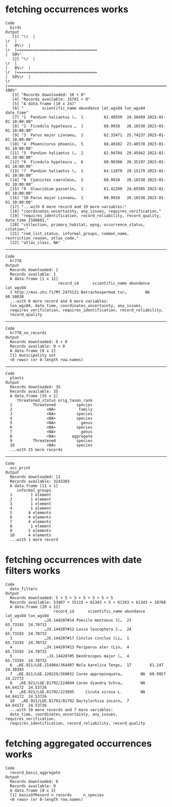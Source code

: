 # fetching occurrences works

    Code
      birds
    Output
       [1] "\r  |                                                                            \r  |                                                                      |   0%\r  |                                                                            \r  |===================================                                   |  50%"                                                                                                                                                                  
       [2] "\r  |                                                                            \r  |                                                                      |   0%\r  |                                                                            \r  |===================================                                   |  50%\r  |                                                                            \r  |======================================================================| 100%"
       [3] "Records downloaded: 10 + 0"                                                                                                                                                                                                                                                                                                                                                                                                                                                                            
       [4] "Records available: 15781 + 0"                                                                                                                                                                                                                                                                                                                                                                                                                                                                          
       [5] "A data.frame [10 x 24]"                                                                                                                                                                                                                                                                                                                                                                                                                                                                                
       [6] "        scientific_name abundance lat_wgs84 lon_wgs84           date_time"                                                                                                                                                                                                                                                                                                                                                                                                                             
       [7] "1  Pandion haliaetus (…  1         62.40559  24.38499 2023-01-01 10:00:00"                                                                                                                                                                                                                                                                                                                                                                                                                             
       [8] "2  Ficedula hypoleuca …  1         60.9918   26.16538 2023-01-01 10:00:00"                                                                                                                                                                                                                                                                                                                                                                                                                             
       [9] "3  Parus major Linnaeu…  1         62.33471  25.74237 2023-01-01 10:00:00"                                                                                                                                                                                                                                                                                                                                                                                                                             
      [10] "4  Phoenicurus phoenic…  5         68.40182  23.46578 2023-01-01 10:00:00"                                                                                                                                                                                                                                                                                                                                                                                                                             
      [11] "5  Pandion haliaetus (…  2         62.94704  29.45942 2023-01-01 10:00:00"                                                                                                                                                                                                                                                                                                                                                                                                                             
      [12] "6  Ficedula hypoleuca …  6         60.90308  26.35197 2023-01-01 10:00:00"                                                                                                                                                                                                                                                                                                                                                                                                                             
      [13] "7  Pandion haliaetus (…  1         64.11879  29.15179 2023-01-01 10:00:00"                                                                                                                                                                                                                                                                                                                                                                                                                             
      [14] "8  Cyanistes caeruleus…  5         60.9918   26.16538 2023-01-01 10:00:00"                                                                                                                                                                                                                                                                                                                                                                                                                             
      [15] "9  Glaucidium passerin…  1         61.42289  24.65505 2023-01-01 10:00:00"                                                                                                                                                                                                                                                                                                                                                                                                                             
      [16] "10 Parus major Linnaeu…  1         60.9918   26.16538 2023-01-01 10:00:00"                                                                                                                                                                                                                                                                                                                                                                                                                             
      [17] "...with 0 more record and 19 more variables:"                                                                                                                                                                                                                                                                                                                                                                                                                                                          
      [18] "coordinates_uncertainty, any_issues, requires_verification,"                                                                                                                                                                                                                                                                                                                                                                                                                                           
      [19] "requires_identification, record_reliability, record_quality, date_time_ISO8601,"                                                                                                                                                                                                                                                                                                                                                                                                                       
      [20] "collection, primary_habitat, epsg, occurrence_status, citation,"                                                                                                                                                                                                                                                                                                                                                                                                                                       
      [21] "red_list_status, informal_groups, common_name, restriction_reason, atlas_code,"                                                                                                                                                                                                                                                                                                                                                                                                                        
      [22] "atlas_class, NA"                                                                                                                                                                                                                                                                                                                                                                                                                                                                                       

---

    Code
      hr778
    Output
      Records downloaded: 1
      Records available: 1
      A data.frame [1 x 12]
                           record_id      scientific_name abundance lat_wgs84
      1 http://mus.utu.fi/MY.2475121 Batrachospermum tur…        NA  60.50838
      ...with 0 more record and 8 more variables:
      lon_wgs84, date_time, coordinates_uncertainty, any_issues,
      requires_verification, requires_identification, record_reliability,
      record_quality

---

    Code
      hr778_no_records
    Output
      Records downloaded: 0 + 0
      Records available: 0 + 0
      A data.frame [0 x 2]
      [1] municipality set         
      <0 rows> (or 0-length row.names)

---

    Code
      plants
    Output
      Records downloaded: 35
      Records available: 35
      A data.frame [35 x 2]
         threatened_status orig_taxon_rank
      1         Threatened         species
      2               <NA>          family
      3               <NA>         species
      4               <NA>         species
      5               <NA>           genus
      6               <NA>         species
      7               <NA>           genus
      8               <NA>       aggregate
      9         Threatened         species
      10              <NA>         species
      ...with 25 more records

---

    Code
      occ_print
    Output
      Records downloaded: 11
      Records available: 3243303
      A data.frame [11 x 1]
         informal_groups
      1        1 element
      2        1 element
      3        1 element
      4        1 element
      5       4 elements
      6       4 elements
      7       4 elements
      8        1 element
      9       2 elements
      10      4 elements
      ...with 1 more record

# fetching occurrences with date filters works

    Code
      date_filters
    Output
      Records downloaded: 5 + 5 + 5 + 5 + 5 + 5 + 5
      Records available: 53407 + 35115 + 61343 + 5 + 61343 + 61343 + 10768
      A data.frame [20 x 12]
                         record_id      scientific_name abundance lat_wgs84 lon_wgs84
      1              …JX.144207#14 Poecile montanus (C…  23        65.73193  24.70732
      2              …JX.144207#12 Loxia leucoptera J.…  24        65.73193  24.70732
      3              …JX.144207#17 Cinclus cinclus (Li…  1         65.73193  24.70732
      4              …JX.144207#13 Periparus ater (Lin…  4         65.73193  24.70732
      5               …JX.144207#5 Dendrocopos major (…  4         65.73193  24.70732
      6  …KE.921/LGE.214984/364407 Nola karelica Tengs…  17        61.147    24.30393
      7  …KE.921/LGE.120229/269652 Carex appropinquata…        NA  60.9957   24.22772
      8   …KE.921/LGE.81792/224044 Carex diandra Schra…        NA  64.64172  24.53726
      9   …KE.921/LGE.81792/223095     Cicuta virosa L.        NA  64.64172  24.53726
      10   …KE.921/LGE.81792/81792 Dactylorhiza incarn…  7         64.64172  24.53726
      ...with 10 more records and 7 more variables:
      date_time, coordinates_uncertainty, any_issues, requires_verification,
      requires_identification, record_reliability, record_quality

# fetching aggregated occurrences works

    Code
      record_basis_aggregate
    Output
      Records downloaded: 0
      Records available: 0
      A data.frame [0 x 3]
      [1] basisOfRecord n_records     n_species    
      <0 rows> (or 0-length row.names)


